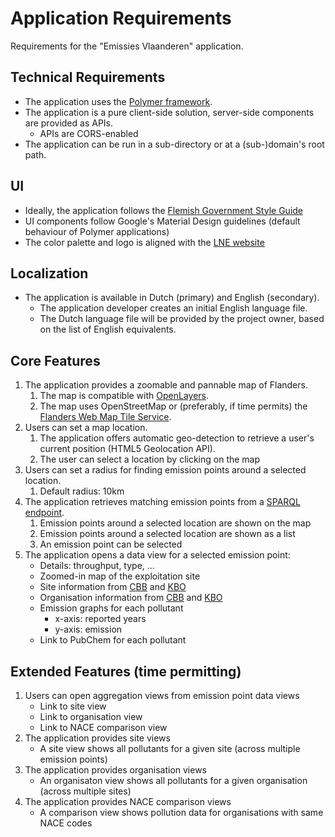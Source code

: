 # Application Requirements

Requirements for the "Emissies Vlaanderen" application.

## Technical Requirements

* The application uses the [Polymer framework](https://www.polymer-project.org/).
* The application is a pure client-side solution, server-side components are provided as APIs.
    * APIs are CORS-enabled
* The application can be run in a sub-directory or at a (sub-)domain's root path.

## UI

* Ideally, the application follows the [Flemish Government Style Guide](http://webstijlgids.vlaanderen.be/)
* UI components follow Google's Material Design guidelines (default behaviour of Polymer applications)
* The color palette and logo is aligned with the [LNE website](https://www.lne.be/)

## Localization

* The application is available in Dutch (primary) and English (secondary).
    * The application developer creates an initial English language file.
    * The Dutch language file will be provided by the project owner, based on the list of English equivalents.

## Core Features

1. The application provides a zoomable and pannable map of Flanders.
    1. The map is compatible with [OpenLayers](http://openlayers.org/).
    1. The map uses OpenStreetMap or (preferably, if time permits) the [Flanders Web Map Tile Service](https://tile.informatievlaanderen.be/).
1. Users can set a map location.
    1. The application offers automatic geo-detection to retrieve a user's current position (HTML5 Geolocation API).
    1. The user can select a location by clicking on the map
1. Users can set a radius for finding emission points around a selected location.
    1. Default radius: 10km
1. The application retrieves matching emission points from a [SPARQL endpoint](http://rdfstoreomv-on-1.cumuli.be:3030/rdfstoreomv/archive/sparql).
    1. Emission points around a selected location are shown on the map
    1. Emission points around a selected location are shown as a list
    1. An emission point can be selected
1. The application opens a data view for a selected emission point:
    * Details: throughput, type, ...
    * Zoomed-in map of the exploitation site
    * Site information from [CBB](http://lodcbbomv-on-1.cumuli.be:8080/lodcbbomv/repositories/CBB) and [KBO](http://rdfstoreomv-on-1.cumuli.be:3030/rdfstoreomv/kbo/sparql)
    * Organisation information from [CBB](http://lodcbbomv-on-1.cumuli.be:8080/lodcbbomv/repositories/CBB) and [KBO](http://rdfstoreomv-on-1.cumuli.be:3030/rdfstoreomv/kbo/sparql)
    * Emission graphs for each pollutant
        * x-axis: reported years
        * y-axis: emission
    * Link to PubChem for each pollutant

## Extended Features (time permitting)

1. Users can open aggregation views from emission point data views
    * Link to site view
    * Link to organisation view
    * Link to NACE comparison view
1. The application provides site views
    * A site view shows all pollutants for a given site (across multiple emission points)
1. The application provides organisation views
    * An organisaton view shows all pollutants for a given organisation (across multiple sites)
1. The application provides NACE comparison views
    * A comparison view shows pollution data for organisations with same NACE codes

